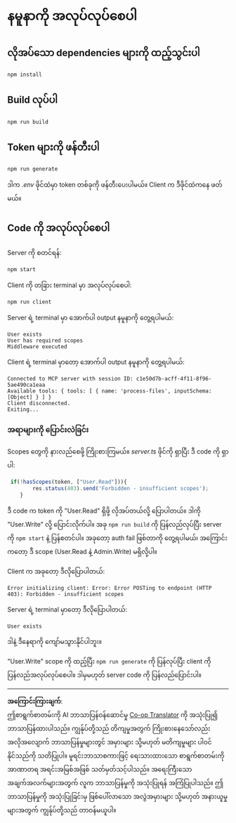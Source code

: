 <!--
CO_OP_TRANSLATOR_METADATA:
{
  "original_hash": "3880d89fa60abc699e1a17a82ae514ef",
  "translation_date": "2025-10-07T01:25:06+00:00",
  "source_file": "03-GettingStarted/11-simple-auth/solution/typescript/README.md",
  "language_code": "my"
}
-->
# နမူနာကို အလုပ်လုပ်စေပါ

## လိုအပ်သော dependencies များကို ထည့်သွင်းပါ

```sh
npm install
```

## Build လုပ်ပါ

```sh
npm run build
```

## Token များကို ဖန်တီးပါ

```sh
npm run generate
```

ဒါက *.env* ဖိုင်ထဲမှာ token တစ်ခုကို ဖန်တီးပေးပါမယ်။ Client က ဒီဖိုင်ထဲကနေ ဖတ်မယ်။

## Code ကို အလုပ်လုပ်စေပါ

Server ကို စတင်ရန်:

```sh
npm start
```

Client ကို တခြား terminal မှာ အလုပ်လုပ်စေပါ:

```sh
npm run client
```

Server ရဲ့ terminal မှာ အောက်ပါ output နမူနာကို တွေ့ရပါမယ်:

```text
User exists
User has required scopes
Middleware executed
```

Client ရဲ့ terminal မှာတော့ အောက်ပါ output နမူနာကို တွေ့ရပါမယ်:

```text
Connected to MCP server with session ID: c1e50d7b-acff-4f11-8f96-5ae490ca1eaa
Available tools: { tools: [ { name: 'process-files', inputSchema: [Object] } ] }
Client disconnected.
Exiting...
```

### အရာများကို ပြောင်းလဲခြင်း

Scopes တွေကို နားလည်စေဖို့ ကြိုးစားကြမယ်။ *server.ts* ဖိုင်ကို ရှာပြီး ဒီ code ကို ရှာပါ:

```typescript
 if(!hasScopes(token, ["User.Read"])){
        res.status(403).send('Forbidden - insufficient scopes');
    }
```

ဒီ code က token ကို "User.Read" ရှိဖို့ လိုအပ်တယ်လို့ ပြောပါတယ်။ ဒါကို "User.Write" လို့ ပြောင်းလိုက်ပါ။ အခု `npm run build` ကို ပြန်လည်လုပ်ပြီး server ကို `npm start` နဲ့ ပြန်စတင်ပါ။ အခုတော့ auth fail ဖြစ်တာကို တွေ့ရပါမယ်၊ အကြောင်းကတော့ ဒီ scope (User.Read နဲ့ Admin.Write) မရှိလို့ပါ။

Client က အခုတော့ ဒီလိုပြောပါတယ်:

```text
Error initializing client: Error: Error POSTing to endpoint (HTTP 403): Forbidden - insufficient scopes
```

Server ရဲ့ terminal မှာတော့ ဒီလိုပြောပါတယ်:

```text
User exists
```

ဒါနဲ့ ဒီနေရာကို ကျော်မသွားနိုင်ပါဘူး။

"User.Write" scope ကို ထည့်ပြီး `npm run generate` ကို ပြန်လုပ်ပြီး client ကို ပြန်လည်အလုပ်လုပ်စေပါ။ ဒါမှမဟုတ် server code ကို ပြန်လည်ပြောင်းပါ။

---

**အကြောင်းကြားချက်**:  
ဤစာရွက်စာတမ်းကို AI ဘာသာပြန်ဝန်ဆောင်မှု [Co-op Translator](https://github.com/Azure/co-op-translator) ကို အသုံးပြု၍ ဘာသာပြန်ထားပါသည်။ ကျွန်ုပ်တို့သည် တိကျမှုအတွက် ကြိုးစားနေသော်လည်း အလိုအလျောက် ဘာသာပြန်မှုများတွင် အမှားများ သို့မဟုတ် မတိကျမှုများ ပါဝင်နိုင်သည်ကို သတိပြုပါ။ မူရင်းဘာသာစကားဖြင့် ရေးသားထားသော စာရွက်စာတမ်းကို အာဏာတရ အရင်းအမြစ်အဖြစ် သတ်မှတ်သင့်ပါသည်။ အရေးကြီးသော အချက်အလက်များအတွက် လူက ဘာသာပြန်မှုကို အသုံးပြုရန် အကြံပြုပါသည်။ ဤဘာသာပြန်မှုကို အသုံးပြုခြင်းမှ ဖြစ်ပေါ်လာသော အလွဲအမှားများ သို့မဟုတ် အနားယူမှုများအတွက် ကျွန်ုပ်တို့သည် တာဝန်မယူပါ။